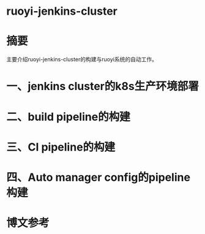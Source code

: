 # ruoyi-jenkins-cluster

# 摘要
主要介绍ruoyi-jenkins-cluster的构建与ruoyi系统的自动工作。

# 一、jenkins cluster的k8s生产环境部署

# 二、build pipeline的构建

# 三、CI pipeline的构建

# 四、Auto manager config的pipeline构建


# 博文参考
